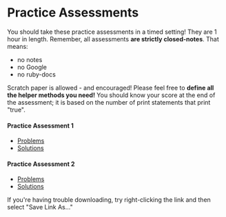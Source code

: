 # Practice Assessments

You should take these practice assessments in a timed setting! They are 1 hour in length. Remember, all assessments **are strictly closed-notes**. That means:

  * no notes
  * no Google
  * no ruby-docs

Scratch paper is allowed - and encouraged! Please feel free to **define all the helper methods you need!** You should know your score at the end of the assessment; it is based on the number of print statements that print "true".

#### Practice Assessment 1
  * <a href="/practice_assessments/practice_assessment_1.rb" download>Problems</a>
  * <a href="/practice_assessments/practice_assessment_1_solution.rb" download>Solutions</a>

#### Practice Assessment 2
  * <a href="/practice_assessments/practice_assessment_2.rb" download>Problems</a>
  * <a href="/practice_assessments/practice_assessment_2_solution.rb" download>Solutions</a>

If you're having trouble downloading, try right-clicking the link and then select "Save Link As..."

